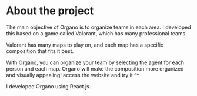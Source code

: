 # About the project
<p>The main objective of Organo is to organize teams in each area. I developed this based on a game called Valorant, which has many professional teams.</p>
<p>Valorant has many maps to play on, and each map has a specific composition that fits it best.</p>
<p>With Organo, you can organize your team by selecting the agent for each person and each map. Organo will make the composition more organized and visually appealing! 
access the website and try it ^^</p>
<p>I developed Organo using React.js.</p>


